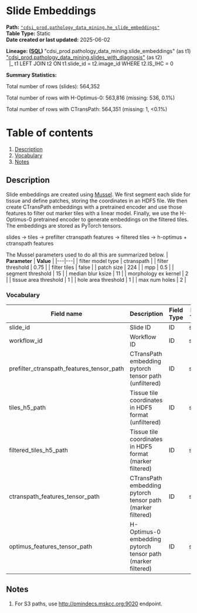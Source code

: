 # Slide Embeddings

<b>Path:</b> [`"cdsi_prod.pathology_data_mining.he_slide_embeddings"`](https://msk-mode-prod.cloud.databricks.com/explore/data/cdsi_prod/pathology_data_mining/he_slide_embeddings) <br/>
<b>Table Type:</b> Static <br/>
<b>Date created or last updated:</b> 2025-06-02 <br/>

<b>Lineage: ([SQL](https://msk-mode-prod.cloud.databricks.com/sql/editor/e5c4288b-5c95-423b-af15-2a4932367b53?o=646852163028571)) </b>
"cdsi_prod.pathology_data_mining.slide_embeddings" (as t1) <br/>
["cdsi_prod.pathology_data_mining.slides_with_diagnosis"](https://github.com/msk-mind/datasheets-for-datasets/blob/main/pathology-data-mining/slides_with_diagnosis.md) (as t2) <br/>
&nbsp; |_ t1 LEFT JOIN t2 ON t1.slide_id = t2.image_id WHERE t2.IS_IHC = 0 <br/>

<b>Summary Statistics:</b>

Total number of rows (slides): 564,352 <br/>

Total number of rows with H-Optimus-0: 563,816 (missing: 536, 0.1%) <br/>

Total number of rows with CTransPath: 564,351 (missing: 1, <0.1%) <br/>

# Table of contents
1. [Description](#description)
2. [Vocabulary](#vocab)
3. [Notes](#notes)

## Description <a name="description"></a>

Slide embeddings are created using [Mussel](https://github.com/pathology-data-mining/Mussel). 
We first segment each slide for tissue and define patches, 
storing the coordinates in an HDF5 file.  We then create CTransPath embeddings with a pretrained 
encoder and use those features to filter out marker tiles with a linear model.  Finally, we use 
the H-Optimus-0 pretrained encoder to generate embeddings on the filtered tiles.  The embeddings are stored as PyTorch tensors.

slides &rarr; tiles &rarr; prefilter ctranspath features &rarr; filtered tiles &rarr; h-optimus + ctranspath features

The Mussel parameters used to do all this are summarized below.
| **Parameter** | **Value** |
|---|---|
| filter model type | ctranspath |
| filter threshold | 0.75 |
| filter tiles | false |
| patch size | 224 |
| mpp | 0.5 |
| segment threshold | 15 |
| median blur ksize | 11 |
| morphology ex kernel | 2 |
| tissue area threshold | 1 |
| hole area threshold | 1 |
| max num holes | 2 |


### Vocabulary <a name="vocab"></a>

| **Field name** | **Description** | **Field Type** | **Data Type** | **Field Format** |
|---|---|---|---|---|
| slide_id | Slide ID | ID | string |  |
| workflow_id | Workflow ID  | ID  | string | |
| prefilter_ctranspath_features_tensor_path | CTransPath embedding pytorch tensor path (unfiltered)| ID | string | full path |
| tiles_h5_path | Tissue tile coordinates in HDF5 format (unfiltered) | ID | string | full path |
| filtered_tiles_h5_path | Tissue tile coordinates in HDF5 format (marker filtered) | ID | string | full path |
| ctranspath_features_tensor_path | CTransPath embedding pytorch tensor path (marker filtered)| ID | string | full path |
| optimus_features_tensor_path | H-Optimus-0 embedding pytorch tensor path (marker filtered) | ID | string | full path |

## Notes <a name="notes"></a>

1. For S3 paths, use http://pmindecs.mskcc.org:9020 endpoint.
